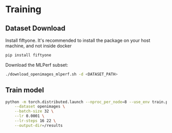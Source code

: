 # Training


## Dataset Download

Install fiftyone. It's recommended to install the package on your host machine, and not inside docker

```bash
pip install fiftyone
```

Download the MLPerf subset:
```bash
./download_openimages_mlperf.sh -d <DATASET_PATH>
```


## Train model

```bash
python -m torch.distributed.launch --nproc_per_node=8 --use_env train.py \
    --dataset openimages \
    --batch-size 32 \
    --lr 0.0001 \
    --lr-steps 16 22 \
    --output-dir=/results
```
